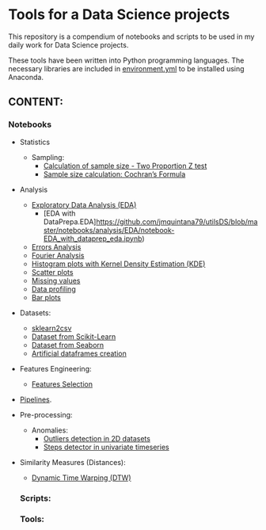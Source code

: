 # Tools for a Data Science projects

This repository is a compendium of notebooks and scripts to be used in my daily work for Data Science projects.

These tools have been written into Python programming languages. The necessary libraries are included in [environment.yml](https://github.com/jmquintana79/tools_mlproj/blob/master/environment.yml) to be installed using Anaconda.

## CONTENT:

### Notebooks

- Statistics
  - Sampling:
      - [Calculation of sample size - Two Proportion Z test](https://github.com/jmquintana79/utilsDS/blob/master/notebooks/statistics/sampling/sample_size_calculation-Two_Proportion_Z_test.ipynb) 
      - [Sample size calculation: Cochran’s Formula](https://github.com/jmquintana79/utilsDS/blob/master/notebooks/statistics/sampling/sample_size_calculation-Cochran_Formula.ipynb)
- Analysis
  - [Exploratory Data Analysis (EDA)](https://github.com/jmquintana79/tools_mlproj/tree/master/notebooks/analysis/EDA)
      - [EDA with DataPrepa.EDA]https://github.com/jmquintana79/utilsDS/blob/master/notebooks/analysis/EDA/notebook-EDA_with_dataprep_eda.ipynb)
  - [Errors Analysis](https://github.com/jmquintana79/tools_mlproj/tree/master/notebooks/analysis/errors)
  - [Fourier Analysis](https://github.com/jmquintana79/tools_mlproj/tree/master/notebooks/analysis/fourier)
  - [Histogram plots with Kernel Density Estimation (KDE)](https://github.com/jmquintana79/utilsDS/blob/master/notebooks/analysis/KDE/1D_Kernel_Density_Estimation.ipynb)
  - [Scatter plots](https://github.com/jmquintana79/utilsDS/blob/master/notebooks/analysis/scatter_plots/scatter_plot_from_df.ipynb)
  - [Missing values](https://github.com/jmquintana79/utilsDS/tree/master/notebooks/analysis/missing)
  - [Data profiling](https://github.com/jmquintana79/utilsDS/tree/master/notebooks/analysis/profiling)
  - [Bar plots](https://github.com/jmquintana79/utilsDS/blob/master/notebooks/analysis/bar_plots/bar_plot_from_df.ipynb)
- Datasets: 
  - [sklearn2csv](https://github.com/jmquintana79/tools_mlproj/blob/master/notebooks/datasets/notebook-dataset-sklearn2csv.ipynb)
  - [Dataset from Scikit-Learn](https://github.com/jmquintana79/utilsDS/blob/master/notebooks/datasets/datasets-scikit_learn.ipynb)
  - [Dataset from Seaborn](https://github.com/jmquintana79/utilsDS/blob/master/notebooks/datasets/datasets-seaborn.ipynb)
  - [Artificial dataframes creation](https://github.com/jmquintana79/utilsDS/blob/master/notebooks/datasets/datasets-artificial_dataframes.ipynb)
- Features Engineering:
  - [Features Selection](https://github.com/jmquintana79/tools_mlproj/tree/master/notebooks/feature_engineering/selection)
- [Pipelines](https://github.com/jmquintana79/tools_mlproj/tree/master/notebooks/pipelines).
- Pre-processing:
  - Anomalies:
    - [Outliers detection in 2D datasets](https://github.com/jmquintana79/tools_mlproj/blob/master/notebooks/preprocessing/anomalies/notebook-outliers_detection-2D.ipynb)
    - [Steps detector in univariate timeseries](https://github.com/jmquintana79/tools_mlproj/blob/master/notebooks/preprocessing/anomalies/notebook-steps_detection.ipynb)
- Similarity Measures (Distances):
  - [Dynamic Time Warping (DTW)](https://github.com/jmquintana79/tools_mlproj/blob/master/notebooks/similarity/notebook-similarity_distance-Dynamic_Time_Warping-check.ipynb)

  ### Scripts:


  ### Tools:

